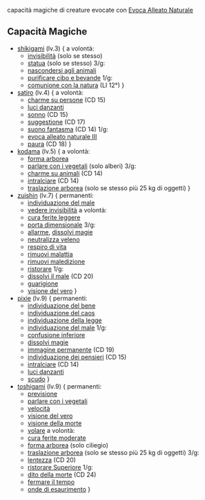 capacità magiche di creature evocate con [Evoca Alleato Naturale](https://golarion.altervista.org/wiki/Incantesimi/Evoca_Alleato_Naturale)
## Capacità Magiche
 - [shikigami](https://golarion.altervista.org/wiki/Shikigami) (lv.3) {
   a volontà:
    - [invisibilità](https://golarion.altervista.org/wiki/Incantesimi/Invisibilit%C3%A0) (solo se stesso)
    - [statua](https://golarion.altervista.org/wiki/Incantesimi/Statua) (solo se stesso)
   3/g: 
    - [nascondersi agli animali](https://golarion.altervista.org/wiki/Incantesimi/Nascondersi_agli_Animali)
    - [purificare cibo e bevande](https://golarion.altervista.org/wiki/Incantesimi/Purificare_Cibo_e_Bevande)
   1/g:
    - [comunione con la natura](https://golarion.altervista.org/wiki/Incantesimi/Comunione_con_la_Natura) (LI 12°)
 }
 - [satiro](https://golarion.altervista.org/wiki/Satiro) (lv.4) {
   a volontà: 
    - [charme su persone](https://golarion.altervista.org/wiki/Incantesimi/Charme_su_Persone) (CD 15)
    - [luci danzanti](https://golarion.altervista.org/wiki/Incantesimi/Luci_Danzanti)
    - [sonno](https://golarion.altervista.org/wiki/Incantesimi/Sonno) (CD 15)
    - [suggestione](https://golarion.altervista.org/wiki/Incantesimi/Suggestione) (CD 17)
    - [suono fantasma](https://golarion.altervista.org/wiki/Incantesimi/Suono_Fantasma) (CD 14)
   1/g: 
    - [evoca alleato naturale III](https://golarion.altervista.org/wiki/Incantesimi/Evoca_Alleato_Naturale#Evoca_Alleato_Naturale_III)
    - [paura](https://golarion.altervista.org/wiki/Paura) (CD 18)
 }
 - [kodama](https://golarion.altervista.org/wiki/Kodama) (lv.5) {
   a volontà:
    - [forma arborea](https://golarion.altervista.org/wiki/Incantesimi/Forma_Arborea)
    - [parlare con i vegetali](https://golarion.altervista.org/wiki/Incantesimi/Parlare_con_i_Vegetali) (solo alberi)
   3/g:
    - [charme su animali](https://golarion.altervista.org/wiki/Incantesimi/Charme_su_Animali) (CD 14)
    - [intralciare](https://golarion.altervista.org/wiki/Incantesimi/Intralciare) (CD 14)
    - [traslazione arborea](https://golarion.altervista.org/wiki/Incantesimi/Traslazione_Arborea) (solo se stesso più 25 kg di oggetti)
 }
 - [zuishin](https://golarion.altervista.org/wiki/Zuishin) (lv.7) {
   permanenti:
    - [individuazione del male](https://golarion.altervista.org/wiki/Incantesimi/Individuazione_del_Male)
    - [vedere invisibilità](https://golarion.altervista.org/wiki/Incantesimi/Vedere_Invisibilit%C3%A0)
   a volontà: 
    - [cura ferite leggere](https://golarion.altervista.org/wiki/Incantesimi/Cura_Ferite_Leggere)
    - [porta dimensionale](https://golarion.altervista.org/wiki/Incantesimi/Porta_Dimensionale)
   3/g: 
    - [allarme](https://golarion.altervista.org/wiki/Incantesimi/Allarme), [dissolvi magie](https://golarion.altervista.org/wiki/Incantesimi/Dissolvi_Magie)
    - [neutralizza veleno](https://golarion.altervista.org/wiki/Incantesimi/Neutralizza_Veleno)
    - [respiro di vita](https://golarion.altervista.org/wiki/Incantesimi/Respiro_di_Vita)
    - [rimuovi malattia](https://golarion.altervista.org/wiki/Incantesimi/Rimuovi_Malattia)
    - [rimuovi maledizione](https://golarion.altervista.org/wiki/Incantesimi/Rimuovi_Maledizione)
    - [ristorare](https://golarion.altervista.org/wiki/Incantesimi/Ristorare)
   1/g: 
    - [dissolvi il male](https://golarion.altervista.org/wiki/Incantesimi/Dissolvi_il_Male) (CD 20)
    - [guarigione](https://golarion.altervista.org/wiki/Incantesimi/Guarigione)
    - [visione del vero](https://golarion.altervista.org/wiki/Incantesimi/Visione_del_Vero)
 }
 - [pixie](https://golarion.altervista.org/wiki/Pixie) (lv.9) {
   permanenti:
    - [individuazione del bene](https://golarion.altervista.org/wiki/Incantesimi/Individuazione_del_Bene)
    - [individuazione del caos](https://golarion.altervista.org/wiki/Incantesimi/Individuazione_del_Caos)
    - [individuazione della legge](https://golarion.altervista.org/wiki/Incantesimi/Individuazione_della_Legge)
    - [individuazione del male](https://golarion.altervista.org/wiki/Incantesimi/Individuazione_del_Male)
   1/g:
    - [confusione inferiore](https://golarion.altervista.org/wiki/Incantesimi/Confusione_Inferiore)
    - [dissolvi magie](https://golarion.altervista.org/wiki/Incantesimi/Dissolvi_Magie)
    - [immagine permanente](https://golarion.altervista.org/wiki/Incantesimi/Immagine_Permanente) (CD 19)
    - [individuazione dei pensieri](https://golarion.altervista.org/wiki/Incantesimi/Individuazione_dei_Pensieri) (CD 15)
    - [intralciare](https://golarion.altervista.org/wiki/Incantesimi/Intralciare) (CD 14)
    - [luci danzanti](https://golarion.altervista.org/wiki/Incantesimi/Luci_Danzanti)
    - [scudo](https://golarion.altervista.org/wiki/Incantesimi/Scudo)
 }
 - [toshigami](https://golarion.altervista.org/wiki/Toshigami) (lv.9) {
   permanenti:
    - [previsione](https://golarion.altervista.org/wiki/Incantesimi/Previsione)
    - [parlare con i vegetali](https://golarion.altervista.org/wiki/Incantesimi/Parlare_con_i_Vegetali)
    - [velocità](https://golarion.altervista.org/wiki/Velocit%C3%A0)
    - [visione del vero](https://golarion.altervista.org/wiki/Incantesimi/Visione_del_Vero)
    - [visione della morte](https://golarion.altervista.org/wiki/Incantesimi/Visione_della_Morte)
    - [volare](https://golarion.altervista.org/wiki/Volare)
   a volontà:
    - [cura ferite moderate](https://golarion.altervista.org/wiki/Incantesimi/Cura_Ferite_Moderate)
    - [forma arborea](https://golarion.altervista.org/wiki/Incantesimi/Forma_Arborea) (solo ciliegio)
    - [traslazione arborea](https://golarion.altervista.org/wiki/Incantesimi/Traslazione_Arborea) (solo se stesso più 25 kg di oggetti)
   3/g:
    - [lentezza](https://golarion.altervista.org/wiki/Incantesimi/Lentezza) (CD 20)
    - [ristorare Superiore](https://golarion.altervista.org/wiki/Incantesimi/Ristorare_Superiore)
   1/g:
    - [dito della morte](https://golarion.altervista.org/wiki/Incantesimi/Dito_della_Morte) (CD 24)
    - [fermare il tempo](https://golarion.altervista.org/wiki/Incantesimi/Fermare_il_Tempo)
    - [onde di esaurimento](https://golarion.altervista.org/wiki/Incantesimi/Onde_di_Esaurimento)
 }
